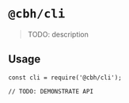 # `@cbh/cli`

> TODO: description

## Usage

```
const cli = require('@cbh/cli');

// TODO: DEMONSTRATE API
```
